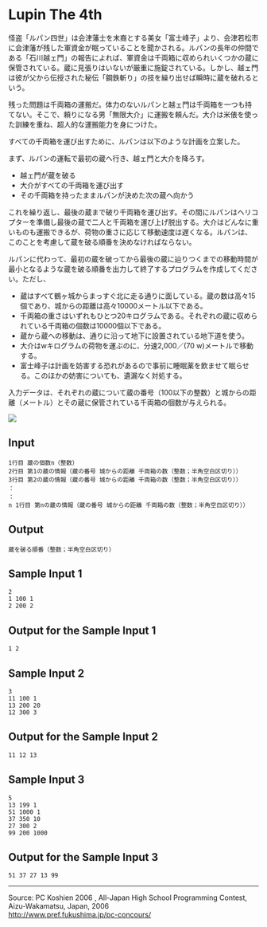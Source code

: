 # Lupin The 4th

怪盗「ルパン四世」は会津藩士を末裔とする美女「富士峰子」より、会津若松市に会津藩が残した軍資金が眠っていることを聞かされる。ルパンの長年の仲間である「石川越ェ門」の報告によれば、軍資金は千両箱に収められいくつかの蔵に保管されている。蔵に見張りはいないが厳重に施錠されている。しかし、越ェ門は彼が父から伝授された秘伝「鋼鉄斬り」の技を繰り出せば瞬時に蔵を破れるという。

残った問題は千両箱の運搬だ。体力のないルパンと越ェ門は千両箱を一つも持てない。そこで、頼りになる男「無限大介」に運搬を頼んだ。大介は米俵を使った訓練を重ね、超人的な運搬能力を身につけた。

すべての千両箱を運び出すために、ルパンは以下のような計画を立案した。

まず、ルパンの運転で最初の蔵へ行き、越ェ門と大介を降ろす。

* 越ェ門が蔵を破る
* 大介がすべての千両箱を運び出す
* その千両箱を持ったままルパンが決めた次の蔵へ向かう

これを繰り返し、最後の蔵まで破り千両箱を運び出す。その間にルパンはヘリコプターを準備し最後の蔵で二人と千両箱を運び上げ脱出する。大介はどんなに重いものも運搬できるが、荷物の重さに応じて移動速度は遅くなる。ルパンは、このことを考慮して蔵を破る順番を決めなければならない。

ルパンに代わって、最初の蔵を破ってから最後の蔵に辿りつくまでの移動時間が最小となるような蔵を破る順番を出力して終了するプログラムを作成してください。ただし、

* 蔵はすべて鶴ヶ城からまっすぐ北に走る通りに面している。蔵の数は高々15個であり、城からの距離は高々10000メートル以下である。
* 千両箱の重さはいずれもひとつ20キログラムである。それぞれの蔵に収められている千両箱の個数は10000個以下である。
* 蔵から蔵への移動は、通りに沿って地下に設置されている地下道を使う。
* 大介はwキログラムの荷物を運ぶのに、分速2,000／(70 w)メートルで移動する。
* 富士峰子は計画を妨害する恐れがあるので事前に睡眠薬を飲ませて眠らせる。このほかの妨害についても、遺漏なく対処する。

入力データは、それぞれの蔵について蔵の番号（100以下の整数）と城からの距離（メートル）とその蔵に保管されている千両箱の個数が与えられる。

![][1]

## Input

    1行目 蔵の個数n（整数）
    2行目 第1の蔵の情報（蔵の番号 城からの距離 千両箱の数（整数；半角空白区切り））
    3行目 第2の蔵の情報（蔵の番号 城からの距離 千両箱の数（整数；半角空白区切り））
    ：
    ：
    n 1行目 第nの蔵の情報（蔵の番号 城からの距離 千両箱の数（整数；半角空白区切り））

## Output

    蔵を破る順番（整数；半角空白区切り）

## Sample Input 1

    2
    1 100 1
    2 200 2

## Output for the Sample Input 1

    1 2

## Sample Input 2

    3
    11 100 1
    13 200 20
    12 300 3

## Output for the Sample Input 2

    11 12 13

## Sample Input 3

    5
    13 199 1
    51 1000 1
    37 350 10
    27 300 2
    99 200 1000

## Output for the Sample Input 3

    51 37 27 13 99

* * *

Source: PC Koshien 2006 , All-Japan High School Programming Contest, Aizu-Wakamatsu, Japan, 2006   
<http://www.pref.fukushima.jp/pc-concours/>

[1]: IMAGE1/lupin.gif
